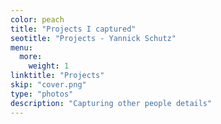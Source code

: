 ```yaml
---
color: peach
title: "Projects I captured"
seotitle: "Projects - Yannick Schutz"
menu:
  more:
    weight: 1
linktitle: "Projects"
skip: "cover.png"
type: "photos"
description: "Capturing other people details"
---
```


